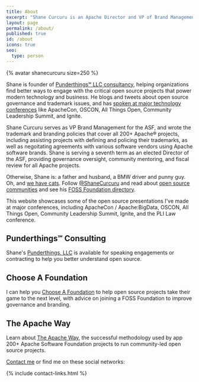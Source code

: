 ```yaml
---
title: About
excerpt: "Shane Curcuru is an Apache Director and VP of Brand Management at the ASF, and Punderthings℠ consultant FOSS branding topics."
layout: page
permalink: /about/
published: true
id: /about
icons: true
seo:
  type: person
---
```


<div class="alignright">{% avatar shanecurcuru size=250 %}</div>

Shane is founder of [Punderthings℠ LLC consultancy](http://punderthings.com/), helping organizations find better ways to engage with the critical open source projects that power modern technology and business.  He blogs and tweets about open source governance and trademark issues, and has [spoken at major technology conferences](http://ShaneSlides.com/) like ApacheCon, OSCON, All Things Open, Community Leadership Summit, and Ignite.

Shane Curcuru serves as VP Brand Management for the ASF, and wrote the trademark and branding policies that cover all 200+ Apache® projects, including assisting projects with defining and policing their trademarks, as well as negoitating agreements with various software vendors using Apache software brands.  Shane is serving a seventh term as an elected Director of the ASF, providing governance oversight, community mentoring, and fiscal review for all Apache projects.

Otherwise, Shane is: a father and husband, a BMW driver and punny guy. Oh, and [we have cats](https://www.instagram.com/shanecurcuru/). Follow [@ShaneCurcuru](https://twitter.com/shanecurcuru) and read about [open source communities](http://CommunityOverCode.com) and see his [FOSS Foundation directory](http://ChooseAFoundation.com).

This website showcases some of the open source presentations I've made at major conferences, including ApacheCon / Apache:BigData, OSCON, All Things Open, Community Leadership Summit, Ignite, and the PLI Law conference.

<h2>Punderthings&#8480; Consulting</h2>

Shane's [Punderthings, LLC](http://punderthings.com/) is available for speaking engagements or contracting to help you better understand open source. 

<h2>Choose A Foundation</h2>

I can help you [Choose A Foundation](http://chooseafoundation.com/) to help open source projects take their game to the next level, with advice on joining a FOSS Foundation to improve governance and branding.

<h2>The Apache Way</h2>

Learn about [The Apache Way](http://theapacheway.com/), the successful methodology used by app 200+ Apache Software Foundation projects to run community-led open source projects.

[Contact me](/contact) or find me on these social networks:
 
{% include contact-links.html %}